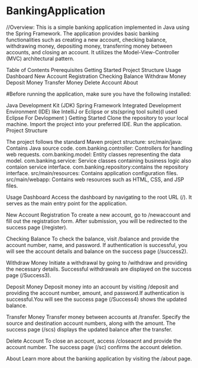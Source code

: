 # BankingApplication
 
//Overview:
This is a simple banking application implemented in Java using the Spring Framework. The application provides basic banking functionalities such as creating a new account, checking balance, withdrawing money, depositing money, transferring money between accounts, and closing an account. It utilizes the Model-View-Controller (MVC) architectural pattern.
<!------------------------------------------------------------------------------------------------------------------------------------->
Table of Contents
Prerequisites
Getting Started
Project Structure
Usage
Dashboard
New Account Registration
Checking Balance
Withdraw Money
Deposit Money
Transfer Money
Delete Account
About
<!-------------------------------------------------------------------------------------------------------------------------------------->
#Before running the application, make sure you have the following installed:

Java Development Kit (JDK)
Spring Framework
Integrated Development Environment (IDE) like IntelliJ or Eclipse or sts(spring tool suite)(I used Eclipse For Devlopment )
Getting Started
Clone the repository to your local machine.
Import the project into your preferred IDE.
Run the application.
Project Structure
<!------------------------------------------------------------------------------------------------------------------------------------->
The project follows the standard Maven project structure:
src/main/java: Contains Java source code.
com.banking.controller: Controllers for handling web requests.
com.banking.model: Entity classes representing the data model.
com.banking.service: Service classes containing business logic also contaion service interface.
com.banking.repository:contains the repository interface.
src/main/resources: Contains application configuration files.
src/main/webapp: Contains web resources such as HTML, CSS, and JSP files.
<!------------------------------------------------------------------------------------------------------------------------------------->
Usage
Dashboard
Access the dashboard by navigating to the root URL (/). It serves as the main entry point for the application.

New Account Registration
To create a new account, go to /newaccount and fill out the registration form. After submission, you will be redirected to the success page (/register).

Checking Balance
To check the balance, visit /balance and provide the account number, name, and password. If authentication is successful, you will see the account details and balance on the success page (/success2).

Withdraw Money
Initiate a withdrawal by going to /withdraw and providing the necessary details. Successful withdrawals are displayed on the success page (/Success3).

Deposit Money
Deposit money into an account by visiting /deposit and providing the account number, amount, and password.If authentication is successful.You will see the success page (/Success4) shows the updated balance.

Transfer Money
Transfer money between accounts at /transfer. Specify the source and destination account numbers, along with the amount. The success page (/scs) displays the updated balance after the transfer.

Delete Account
To close an account, access /closeacnt and provide the account number. The success page (/sc) confirms the account deletion.

About
Learn more about the banking application by visiting the /about page.

<!--This Is The End------------------------------------------------------------------------------------------------->


